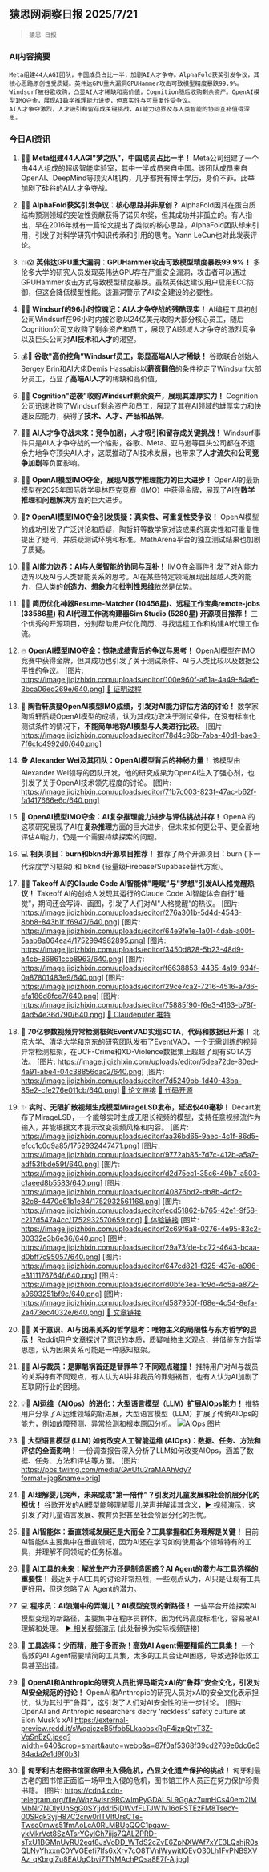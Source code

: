 ## 猿思网洞察日报 2025/7/21

>  `猿思 日报` 



### **AI内容摘要**

```
Meta组建44人AGI团队，中国成员占比一半，加剧AI人才争夺。AlphaFold获奖引发争议，其核心思路原创性受质疑。英伟达GPU重大漏洞GPUHammer攻击可致模型精度暴跌99.9%。
Windsurf被谷歌收购，凸显AI人才稀缺和高价值，Cognition随后收购剩余资产。OpenAI模型IMO夺金，展现AI数学推理能力进步，但真实性与可重复性受争议。
AI人才争夺激烈，人才吸引和留存成关键挑战，AI能力边界及与人类智能的协同互补值得深思。
```



### **今日AI资讯**

1. 🤔😮 **Meta组建44人AGI"梦之队”，中国成员占比一半！** Meta公司组建了一个由44人组成的超级智能实验室，其中一半成员来自中国。该团队成员来自OpenAI、DeepMind等顶尖AI机构，几乎都拥有博士学历，身价不菲。此举加剧了硅谷的AI人才争夺战。


2. 🔬🤔 **AlphaFold获奖引发争议：核心思路并非原创？** AlphaFold因其在蛋白质结构预测领域的突破性贡献获得了诺贝尔奖，但其成功并非孤立的。有人指出，早在2016年就有一篇论文提出了类似的核心思路，AlphaFold团队却未引用，引发了对科学研究中知识传承和引用的思考。Yann LeCun也对此发表评论。


3. 💥😱 **英伟达GPU重大漏洞：GPUHammer攻击可致模型精度暴跌99.9%！** 多伦多大学的研究人员发现英伟达GPU存在严重安全漏洞，攻击者可以通过GPUHammer攻击方式导致模型精度暴跌。虽然英伟达建议用户启用ECC防御，但这会降低模型性能。该漏洞警示了AI安全建设的必要性。


4. 🤔🤯 **Windsurf的96小时惊魂记：AI人才争夺战的残酷现实！** AI编程工具初创公司Windsurf在96小时内被谷歌以24亿美元收购大部分核心员工，随后Cognition公司又收购了剩余资产和员工，展现了AI领域人才争夺的激烈竞争以及巨头公司对**AI技术**和**人才**的渴望。


5. 💰🤑 **谷歌"高价挖角”Windsurf员工，彰显高端AI人才稀缺！** 谷歌联合创始人Sergey Brin和AI大佬Demis Hassabis以**薪资翻倍**的条件挖走了Windsurf大部分员工，凸显了**高端AI人才**的稀缺和高价值。


6. 🤝🚀 **Cognition"逆袭”收购Windsurf剩余资产，展现其雄厚实力！**  Cognition公司迅速收购了Windsurf剩余资产和员工，展现了其在AI领域的雄厚实力和快速反应能力，获得了**技术、人才、产品和品牌**。


7. 🤔🤨 **AI人才争夺战未来：竞争加剧，人才吸引和留存成关键挑战！** Windsurf事件只是AI人才争夺战的一个缩影，谷歌、Meta、亚马逊等巨头公司都在不遗余力地争夺顶尖AI人才，这既推动了AI技术发展，也带来了**人才流失**和**公司竞争加剧**等负面影响。


8. 🥇🎉 **OpenAI模型IMO夺金，展现AI数学推理能力的巨大进步！** OpenAI的最新模型在2025年国际数学奥林匹克竞赛（IMO）中获得金牌，展现了AI在**数学推理**和**问题解决**方面的巨大进步。


9. 🤔❓ **OpenAI模型IMO夺金引发质疑：真实性、可重复性受争议！** OpenAI模型的成功引发了广泛讨论和质疑，陶哲轩等数学家对该成果的真实性和可重复性提出了疑问，并质疑测试环境和标准。MathArena平台的独立测试结果也加剧了质疑。


10. 🤔🧐 **AI能力边界：AI与人类智能的协同与互补！** IMO夺金事件引发了对AI能力边界以及AI与人类智能关系的思考。AI在某些特定领域展现出超越人类的能力，但人类的**创造力、想象力**和**批判性思维**依然是优势。


11. 🎉🚀 **简历优化神器Resume-Matcher (10456星)、远程工作宝典remote-jobs (33586星) 和 AI代理工作流构建器Sim Studio (5280星) 开源项目推荐！**  三个优秀的开源项目，分别帮助用户优化简历、寻找远程工作和构建AI代理工作流。


12. 🔥 **OpenAI模型IMO夺金：惊艳成绩背后的争议与思考！** OpenAI模型在IMO竞赛中获得金牌，但其成功也引发了关于测试条件、AI与人类比较以及数据公平性的争议。 [图片: https://image.jiqizhixin.com/uploads/editor/100e960f-a61a-4a49-84a6-3bca06ed269e/640.png] [🔗 证明过程](https://github.com/aw31/openai-imo-2025-proofs/)


13. 🤔 **陶哲轩质疑OpenAI模型IMO成绩，引发对AI能力评估方法的讨论！** 数学家陶哲轩质疑OpenAI模型的成绩，认为其成功取决于测试条件，在没有标准化测试条件的情况下，**不能简单地将AI模型与人类进行比较**。 [图片: https://image.jiqizhixin.com/uploads/editor/78d4c96b-7aba-40d1-bae3-7f6cfc4992d0/640.png]


14. 🕵️ **Alexander Wei及其团队：OpenAI模型背后的神秘力量！**  该模型由Alexander Wei领导的团队开发，他的研究成果为OpenAI注入了强心剂，也引发了关于OpenAI技术领先程度的讨论。 [图片: https://image.jiqizhixin.com/uploads/editor/71b7c003-823f-47ac-b62f-fa1417666e6c/640.png]


15. 🚀 **OpenAI模型IMO夺金：AI复杂推理能力进步与评估挑战并存！** OpenAI的这项研究展现了AI在**复杂推理**方面的巨大进步，但未来如何更公平、更全面地评估AI能力，仍是一个需要持续探索的问题。


16. 💻 **相关项目：burn和bknd开源项目推荐！**  推荐了两个开源项目：burn (下一代深度学习框架) 和 bknd (轻量级Firebase/Supabase替代方案)。


17. 🤔🤖 **Takeoff AI的Claude Code AI智能体"睡眠”与"梦想”引发AI人格觉醒热议！** Takeoff AI的创始人发现其运行的Claude Code AI智能体会自行"睡觉”，期间还会写诗、画图，引发了人们对AI"人格觉醒”的热议。 [图片: https://image.jiqizhixin.com/uploads/editor/276a301b-5d4d-4543-8bb8-843b1f1f6947/640.png] [图片: https://image.jiqizhixin.com/uploads/editor/64e9fe1e-1a01-4dab-a00f-5aab8a064ea4/1752994982895.png] [图片: https://image.jiqizhixin.com/uploads/editor/3450d828-5b23-48d9-a4cb-86861ccb8963/640.png] [图片: https://image.jiqizhixin.com/uploads/editor/f6638853-4435-4a19-934f-0a87801483e9/640.png] [图片: https://image.jiqizhixin.com/uploads/editor/29ce7ca2-7216-4516-a7d6-efa186d8fce7/640.png] [图片: https://image.jiqizhixin.com/uploads/editor/75885f90-f6e3-4163-b78f-4ad54e36d790/640.png] [🔗 Claudeputer 推特](https://x.com/claudeputer)


18. 🚀 **70亿参数视频异常检测框架EventVAD实现SOTA，代码和数据已开源！** 北京大学、清华大学和京东的研究团队发布了EventVAD，一个无需训练的视频异常检测框架，在UCF-Crime和XD-Violence数据集上超越了现有SOTA方法。 [图片: https://image.jiqizhixin.com/uploads/editor/5dea72de-80ed-4a91-abe4-04c38856dac2/640.png] [图片: https://image.jiqizhixin.com/uploads/editor/7d5249bb-1d40-43ba-85e2-cfe276e011cb/640.png] [🔗 论文链接](https://arxiv.org/abs/2504.13092) [🔗 代码开源](https://github.com/YihuaJerry/EventVAD)


19. ✨ **实时、无限扩散视频生成模型MirageLSD发布，延迟仅40毫秒！** Decart发布了MirageLSD，一个能够实时生成无限长视频的模型，支持任意视频流作为输入，并能根据文本提示改变视频风格和内容。 [图片: https://image.jiqizhixin.com/uploads/editor/aa36bd65-9aec-4c1f-86d5-efcc1c0d9a85/1752932447471.png] [图片: https://image.jiqizhixin.com/uploads/editor/9772ab85-7d7c-412b-a5a7-adf53fbde59f/640.png] [图片: https://image.jiqizhixin.com/uploads/editor/d2d75ec1-35c6-49b7-a503-c1aeed8b5583/640.png] [图片: https://image.jiqizhixin.com/uploads/editor/40876bd2-db8b-4df2-82c8-4470e61b1e84/1752932561168.png] [图片: https://image.jiqizhixin.com/uploads/editor/ecd51862-b765-42e1-9f58-c217d547a4cc/1752932570659.png] [🔗 体验链接](https://mirage.decart.ai/) [图片: https://image.jiqizhixin.com/uploads/editor/2c69f6a8-0276-4e95-83c2-30332e3b6e36/640.png] [图片: https://image.jiqizhixin.com/uploads/editor/29a73fde-bc72-4643-bcaa-d0bff7c95057/640.png] [图片: https://image.jiqizhixin.com/uploads/editor/647cd821-f325-437e-a986-e3111176764f/640.png] [图片: https://image.jiqizhixin.com/uploads/editor/d0bfe3ea-1c9d-4c5a-a872-a9693251bf9c/640.png] [图片: https://image.jiqizhixin.com/uploads/editor/d587950f-f68e-4c54-8efa-2a473ec4032e/640.png] [🔗 文章链接](https://about.decart.ai/publications/mirage)


20. 🤔🤖 **关于意识、AI与因果关系的哲学思考：唯物主义的局限性与东方哲学的启示！**  Reddit用户文章探讨了意识的本质，质疑唯物主义观点，并借鉴东方哲学思想，认为因果关系可能是一种感知框架。


21. 🤔💼 **AI与裁员：是罪魁祸首还是替罪羊？不同观点碰撞！**  推特用户对AI与裁员的关系持有不同观点，有人认为AI并非裁员的罪魁祸首，也有人认为AI加剧了互联网行业的困境。


22. 💡🤖 **AI运维（AIOps）的进化：大型语言模型（LLM）扩展AIOps能力！**  推特用户分享了AI运维领域的新进展，大型语言模型（LLM）扩展了传统AIOps的能力，例如故障预测、异常检测和根本原因分析。 ![AIOps 图片](https://pbs.twimg.com/media/GwUfwnHbkAAC7PZ?format=jpg&name=orig)


23. 🤔 **大型语言模型 (LLM) 如何改变人工智能运维 (AIOps)：数据、任务、方法和评估的全面影响！**  一份调查报告深入分析了LLM如何改变AIOps，涵盖了数据、任务、方法和评估等方面。 [图片: https://pbs.twimg.com/media/GwUfu2raMAAhVdy?format=jpg&name=orig]


24. 👶 **AI理解婴儿哭声，未来或成"第一陪伴”？引发对儿童发展和社会阶层分化的担忧！** 谷歌开发的AI模型能够理解婴儿哭声并解读其含义，[▶️ 视频演示](https://youtu.be/BvXXgcBSCXY?feature=shared)，这引发了对儿童语言发展、教育负担甚至社会阶层分化的担忧。


25. 🧑‍💻 **AI智能体：垂直领域发展还是大而全？工具掌握和任务理解是关键！**  目前AI智能体主要集中在垂直领域，因为AI还在学习如何使用各个领域特有的工具，并理解不同领域的任务标准。


26. 🍄🤖 **AI工具的未来：解放生产力还是制造困惑？AI Agent的潜力与工具选择的重要性！**  最近关于AI工具的讨论非常热烈，一些观点认为，AI只是让现有工具更好用，但这忽略了AI Agent的潜力。


27. 💻 **程序员：AI浪潮中的弄潮儿？AI模型变现的新路径！** 一些平台开始探索AI模型变现的新路径，主要集中在程序员群体，因为代码高度标准化，容易被AI理解和处理。 [▶️  相关视频演示](https://www.bilibili.com/video/BV17P41117zX) (此处替换为实际视频链接)


28. 🧠 **工具选择：少而精，胜于多而杂！高效AI Agent需要精简的工具集！**  一个高效的AI Agent需要精简的工具集，太多的工具会让AI困惑，导致选择低效工具甚至出错。


29. 🤔 **OpenAI和Anthropic的研究人员批评马斯克xAI的"鲁莽”安全文化，引发对AI安全规范的讨论！**  OpenAI和Anthropic的研究人员对xAI的安全文化表示担忧，认为其过于"鲁莽”，这引发了人们对AI安全性的进一步讨论。 [图片: OpenAI and Anthropic researchers decry ‘reckless’ safety culture at Elon Musk’s xAI https://external-preview.redd.it/sWqajczeB5tfob5LkaobsxRpF4izpQtyT3Z-VqSnEz0.jpeg?width=640&crop=smart&auto=webp&s=87f0af5368f39cd2769e6dc6e384ada2e1d9f0b3]


30. 🐛 **匈牙利古老图书馆面临甲虫入侵危机，凸显文化遗产保护的挑战！** 匈牙利最古老的图书馆正面临一场甲虫入侵的危机，图书馆工作人员正在努力保护珍贵书籍。 [图片: https://cdn4.cdn-telegram.org/file/WqzAvIsn9RCwlmPyGDALSL9GgAz7umHCs40em2lMMbNr7NOIyUnSgG0SYjjddrl5jDWvfFLTJW1V16oPSTEzFM8TsecY-00SRqk3yjH87C2crw0rlTVltUrsCTe-Twso0mws51fmAoLcA0RLMBUpQQC1pqaw-ykMkrVct8SzATsrYGylGh7iijs7QALZPRD-sTxU1BGMnUyRU2eqf8JsVoDD_WTdS2cZvE6ZpNXWAf7xYE3LQshjR0sQLNvYhxxnC0YVGEefi7lfs6xXrv7cO8TVnIWywitlQEvO30Lh1FvPNB9XVAz_qKbrgjZu8EAUgCbvi7TNMAchPQsa8E7f-A.jpg]